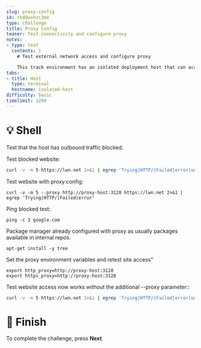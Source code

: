 ```yaml
---
slug: proxy-config
id: rkd0axhzc3me
type: challenge
title: Proxy Config
teaser: Test connectivity and configure proxy
notes:
- type: text
  contents: |
    # Test external network access and configure proxy

    This track environment has an isolated deployment host that can access external sites using a proxy server.
tabs:
- title: Host
  type: terminal
  hostname: isolated-host
difficulty: basic
timelimit: 1200
---
```


💡 Shell
=========

Test that the host has outbound traffic blocked.

Test blocked website:
```bash
curl -v -m 5 https://lwn.net 2>&1 | egrep 'Trying|HTTP/|Failed|error|unreachable'
```

Test website with proxy config:
```
curl -v -m 5 --proxy http://proxy-host:3128 https://lwn.net 2>&1 | egrep 'Trying|HTTP/|Failed|error'
```

Ping blocked test:
```
ping -c 3 google.com
```

Package manager already configured with proxy as usually packages available in internal repos.
```
apt-get install -y tree
```

Set the proxy environment variables and retest site access"
```
export http_proxy=http://proxy-host:3128
export https_proxy=http://proxy-host:3128
```

Test website access now works without the additional --proxy parameter::
```bash
curl -v -m 5 https://lwn.net 2>&1 | egrep 'Trying|HTTP/|Failed|error|unreachable'
```


🏁 Finish
==========

To complete the challenge, press **Next**.
